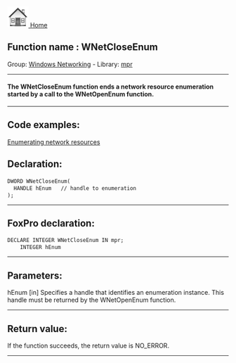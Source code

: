 [<img src="../../images/home.png"> Home ](https://github.com/VFPX/Win32API)  

## Function name : WNetCloseEnum
Group: [Windows Networking](../../functions_group.md#Windows_Networking)  -  Library: [mpr](../../../libraries.md#mpr)  
***  


#### The WNetCloseEnum function ends a network resource enumeration started by a call to the WNetOpenEnum function.
***  


## Code examples:
[Enumerating network resources](../../samples/sample_313.md)  

## Declaration:
```foxpro  
DWORD WNetCloseEnum(
  HANDLE hEnum   // handle to enumeration
);  
```  
***  


## FoxPro declaration:
```foxpro  
DECLARE INTEGER WNetCloseEnum IN mpr;
	INTEGER hEnum  
```  
***  


## Parameters:
hEnum 
[in] Specifies a handle that identifies an enumeration instance. This handle must be returned by the WNetOpenEnum function.   
***  


## Return value:
If the function succeeds, the return value is NO_ERROR.   
***  

